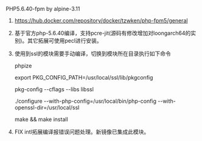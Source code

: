 PHP5.6.40-fpm by alpine-3.11
  1. https://hub.docker.com/repository/docker/tzwken/php-fpm5/general
  2. 基于官方php-5.6.40编译，支持pcre-jit(源码有修改增加对loongarch64的实别)。其它拓展可使用pecl进行安装。
  3. 使用到ssl的模块需要手动编译，切换到模块所在目录执行如下命令
  
     phpize
  
     export PKG_CONFIG_PATH=/usr/local/ssl/lib/pkgconfig
     
     pkg-config --cflags --libs libssl
     
     ./configure --with-php-config=/usr/local/bin/php-config --with-openssl-dir=/usr/local/ssl
     
     make && make install

   4. FIX intl拓展编译报错误问题处理。新镜像已集成此模块。
